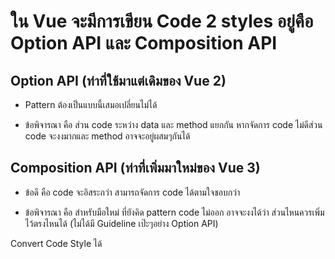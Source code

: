 # ใน Vue จะมีการเขียน Code 2 styles อยู่คือ Option API และ Composition API 

## Option API (ท่าที่ใช้มาแต่เดิมของ Vue 2) 

- Pattern ต้องเป็นแบบนี้เสมอเปลี่ยนไม่ได้ 

- ข้อพิจารณา คือ ส่วน code ระหว่าง data และ method แยกกัน หากจัดการ code ไม่ดีส่วน code จะงงมากและ method อาจจะอยู่ผสมๆกันได้ 

 

## Composition API (ท่าที่เพิ่มมาใหม่ของ Vue 3)

- ข้อดี คือ code จะอิสระกว่า สามารถจัดการ code ได้ตามใจชอบกว่า 

- ข้อพิจารณา คือ สำหรับมือใหม่ ที่ยังคิด pattern code ไม่ออก อาจจะงงได้ว่า ส่วนไหนควรเพิ่มไว้ตรงไหนได้ (ไม่ได้มี Guideline เป๊ะๆอย่าง Option API) 

 

Convert Code Style ได้ 